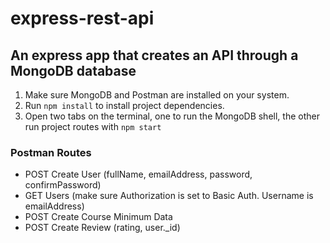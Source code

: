 # express-rest-api
## An express app that creates an API through a MongoDB database

1. Make sure MongoDB and Postman are installed on your system.
2. Run ```npm install``` to install project dependencies. 
3. Open two tabs on the terminal, one to run the MongoDB shell, the other run project routes with ```npm start```


### Postman Routes
- POST Create User (fullName, emailAddress, password, confirmPassword)
- GET Users (make sure Authorization is set to Basic Auth. Username is emailAddress)
- POST Create Course Minimum Data
- POST Create Review (rating, user._id)
